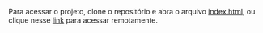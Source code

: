 Para acessar o projeto, clone o repositório e abra o arquivo [index.html](https://github.com/Enio-Antonio/triangulos/blob/master/triangulos.html), ou clique nesse [link](https://enio-antonio.github.io/triangulos/) para acessar remotamente.
